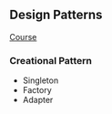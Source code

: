 ## Design Patterns

[Course](https://www.coursera.org/learn/design-patterns)

### Creational Pattern 
- Singleton
- Factory 
- Adapter 






